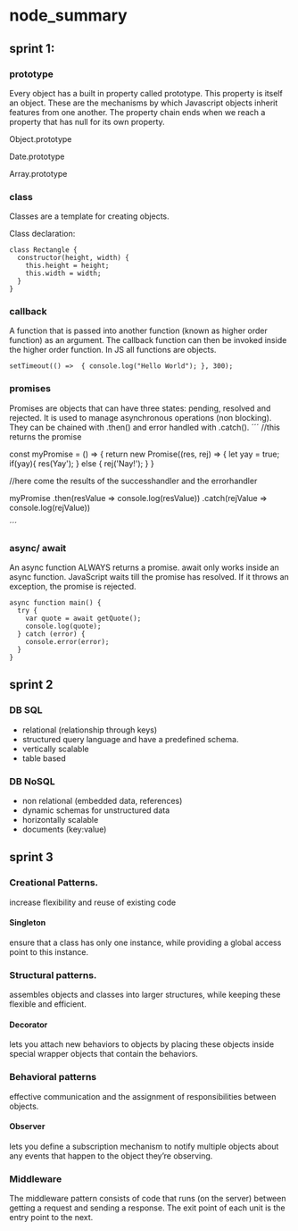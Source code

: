 # node_summary

## sprint 1:

### prototype

Every object has a built in property called prototype. 
This property is itself an object. These are the mechanisms by which Javascript objects inherit features from one another.
The property chain ends when we reach a property that has null for its own property.

Object.prototype

Date.prototype

Array.prototype

### class

Classes are a template for creating objects.

Class declaration:
```
class Rectangle {
  constructor(height, width) {
    this.height = height;
    this.width = width;
  }
}
```



### callback

A function that is passed into another function (known as higher order function) as an argument.
The callback function can then be invoked inside the higher order function.
In JS all functions are objects. 
```
setTimeout(() =>  { console.log("Hello World"); }, 300); 
```
### promises

Promises are objects that can have three states: pending, resolved and rejected. 
It is used to manage asynchronous operations (non blocking).
They can be chained with .then() and error handled with .catch().
´´´
//this returns the promise

const myPromise = () => {
  return new Promise((res, rej) => {
    let yay = true;
    if(yay){
      res(Yay');
    } else {
    rej('Nay!');
  }
}

//here come the results of the successhandler and the errorhandler

myPromise
.then(resValue => console.log(resValue))
.catch(rejValue => console.log(rejValue))


´´´

### async/ await

An async function ALWAYS returns a promise. 
await only works inside an async function.
JavaScript waits till the promise has resolved.
If it throws an exception, the promise is rejected.
```
async function main() {
  try {
    var quote = await getQuote();
    console.log(quote);
  } catch (error) {
    console.error(error);
  }
}
```
## sprint 2

### DB SQL

- relational (relationship through keys)
- structured query language and have a predefined schema.
- vertically scalable
- table based

### DB NoSQL

- non relational (embedded data, references)
- dynamic schemas for unstructured data 
- horizontally scalable
- documents (key:value)

## sprint 3

### Creational Patterns.
increase flexibility and reuse of existing code

#### Singleton
ensure that a class has only one instance, while providing a global access point to this instance.

### Structural patterns.
assembles objects and classes into larger structures, while keeping these flexible and efficient.

#### Decorator
lets you attach new behaviors to objects by placing these objects inside special wrapper objects that contain the behaviors.

### Behavioral patterns
effective communication and the assignment of responsibilities between objects.

#### Observer 
lets you define a subscription mechanism to notify multiple objects about any events that happen to the object they’re observing.

### Middleware
The middleware pattern consists of code that runs (on the server) between getting a request and sending a response. The exit point of each unit is the entry point to the next.

